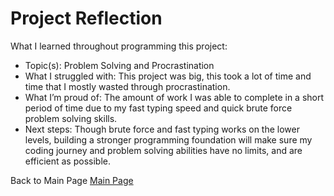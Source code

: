# Project Reflection
What I learned throughout programming this project:

- Topic(s): Problem Solving and Procrastination
- What I struggled with: This project was big, this took a lot of time and time that I mostly wasted through procrastination.
- What I’m proud of: The amount of work I was able to complete in a short period of time due to my fast typing speed and quick brute force problem solving skills.
- Next steps: Though brute force and fast typing works on the lower levels, building a stronger programming foundation will make sure my coding journey and problem solving abilities have no limits, and are efficient as possible.

Back to Main Page [Main Page](./index.md)
